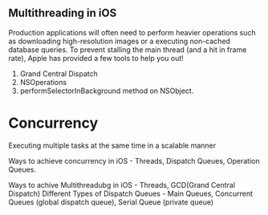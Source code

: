 ## Multithreading in iOS

Production applications will often need to perform heavier operations such as downloading high-resolution images or a executing non-cached database queries. To prevent stalling the main thread (and a hit in frame rate), Apple has provided a few tools to help you out! 

1. Grand Central Dispatch
2. NSOperations
3. performSelectorInBackground     method on NSObject.


# Concurrency
 Executing multiple tasks at the same time in a scalable manner
 
 Ways to achieve concurrency in iOS - Threads, Dispatch Queues, Operation Queues.
 
 Ways to achive Multithreadubg in iOS - Threads, GCD(Grand Central Dispatch)
 Different Types of Dispatch Queues - Main Queues, Concurrent Queues (global dispatch queue), Serial Queue (private queue)
